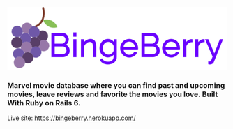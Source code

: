 ![BingeBerry](/app/assets/images/logo.png)
<br/>
### Marvel movie database where you can find past and upcoming movies, leave reviews and favorite the movies you love. Built With Ruby on Rails 6.

Live site: https://bingeberry.herokuapp.com/
